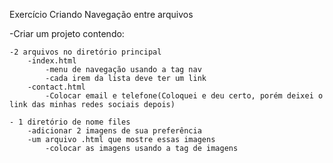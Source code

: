 Exercício
Criando Navegação entre arquivos

-Criar um projeto contendo:

    -2 arquivos no diretório principal
        -index.html
            -menu de navegação usando a tag nav
            -cada irem da lista deve ter um link
        -contact.html
            -Colocar email e telefone(Coloquei e deu certo, porém deixei o link das minhas redes sociais depois)
            
    - 1 diretório de nome files
        -adicionar 2 imagens de sua preferência
        -um arquivo .html que mostre essas imagens
            -colocar as imagens usando a tag de imagens

